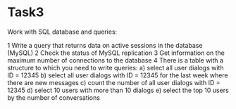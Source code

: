 # Task3

Work with SQL database and queries:

1 Write a query that returns data on active sessions in the database (MySQL)
2 Check the status of MySQL replication
3 Get information on the maximum number of connections to the database
4 There is a table with a structure to which you need to write queries:
  a) select all user dialogs with ID = 12345
  b) select all user dialogs with ID = 12345 for the last week where there are new messages
  c) count the number of all user dialogs with ID = 12345
  d) select 10 users with more than 10 dialogs
  e) select the top 10 users by the number of conversations
